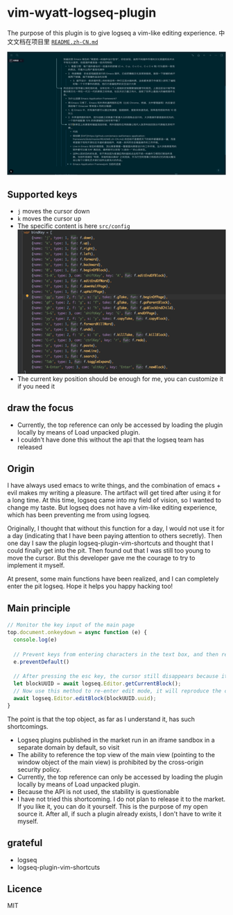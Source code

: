 # vim-wyatt-logseq-plugin
The purpose of this plugin is to give logseq a vim-like editing experience. 
中文文档在项目里 [`README.zh-CN.md`](https://github.com/j-wyatt-a/vim-wyatt-logseq-plugin/blob/main/README.zh-CN.md "中文版")

![Function Show](./public/demo.gif "happy hacking")
## Supported keys
- `j` moves the cursor down
- `k` moves the cursor up
- The specific content is here `src/config`
  ![Function display](./public/config.jpg "happy hacking")
- The current key position should be enough for me, you can customize it if you need it
## draw the focus
- Currently, the top reference can only be accessed by loading the plugin locally by means of Load unpacked plugin.
- I couldn't have done this without the api that the logseq team has released
## Origin
I have always used emacs to write things, and the combination of emacs + evil makes my writing a pleasure. The artifact will get tired after using it for a long time. At this time, logseq came into my field of vision, so I wanted to change my taste.
But logseq does not have a vim-like editing experience, which has been preventing me from using logseq.

Originally, I thought that without this function for a day, I would not use it for a day (indicating that I have been paying attention to others secretly). Then one day I saw the plugin logseq-plugin-vim-shortcuts and thought that I could finally get into the pit.
Then found out that I was still too young to move the cursor. But this developer gave me the courage to try to implement it myself.

At present, some main functions have been realized, and I can completely enter the pit logseq. Hope it helps you happy hacking too!

## Main principle
````js
// Monitor the key input of the main page
top.document.onkeydown = async function (e) {
  console.log(e)

  // Prevent keys from entering characters in the text box, and then recognize them as commands
  e.preventDefault()

  // After pressing the esc key, the cursor still disappears because it is not intercepted
  let blockUUID = await logseq.Editor.getCurrentBlock();
  // Now use this method to re-enter edit mode, it will reproduce the cursor
  await logseq.Editor.editBlock(blockUUID.uuid);
}
````
The point is that the top object, as far as I understand it, has such shortcomings.
- Logseq plugins published in the market run in an iframe sandbox in a separate domain by default, so visit
- The ability to reference the top view of the main view (pointing to the window object of the main view) is prohibited by the cross-origin security policy.
- Currently, the top reference can only be accessed by loading the plugin locally by means of Load unpacked plugin.
- Because the API is not used, the stability is questionable
- I have not tried this shortcoming. I do not plan to release it to the market. If you like it, you can do it yourself. This is the purpose of my open source it. After all, if such a plugin already exists, I don't have to write it myself.

## grateful
- logseq
- logseq-plugin-vim-shortcuts

## Licence
MIT
